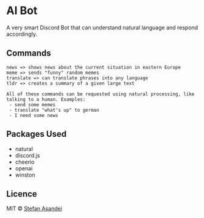 # AI Bot

A very smart Discord Bot that can understand natural language and respond accordingly.

## Commands

```
news => shows news about the current situation in eastern Europe
meme => sends "funny" random memes
translate => can translate phrases into any language
tldr => creates a summary of a given large text

All of these commands can be requested using natural processing, like talking to a human. Examples:
 - send some memes
 - translate "what's up" to german
 - I need some news
```

## Packages Used

- natural
- discord.js
- cheerio
- openai
- winston

## Licence

MIT © [Stefan Asandei](https://stefan-asandei.cf)
